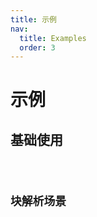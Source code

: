 ```yaml
---
title: 示例
nav:
  title: Examples
  order: 3
---
```


# 示例

## 基础使用

<code src="./demo/demo1.tsx" />

## 块解析场景

<code src="./demo/demo2.tsx" />

